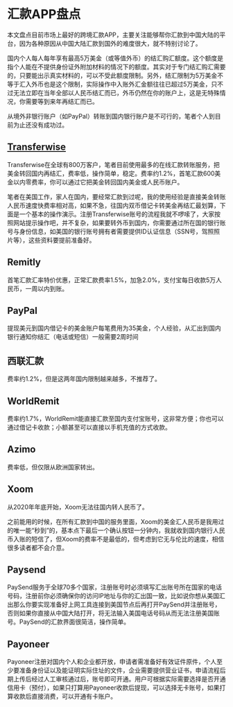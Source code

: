 # 汇款APP盘点

本文盘点目前市场上最好的跨境汇款APP，主要关注能够帮你汇款到中国大陆的平台，因为各种原因从中国大陆汇款到国外的难度很大，就不特别讨论了。

国内个人每人每年享有最高5万美金（或等值外币）的结汇购汇额度。这个额度是指个人能在不提供身份证外附加材料的情况下的额度。其实对于专门结汇购汇需要的，只要能出示真实材料的，可以不受此额度限制。另外，结汇限制为5万美金不等于汇入外币也是这个限制，实际操作中入账外汇金额往往已超过5万美金，只不过无法立即在当年全部以人民币结汇而已，外币仍然在你的账户上，这是无特殊情况，你需要等到来年再结汇而已。

从境外非银行账户（如PayPal）转账到国内银行账户是不可行的，笔者个人到目前为止还没有成功过。

## [Transferwise](https://dlnk.cc/transferwise)

Transferwise在全球有800万客户，笔者目前使用最多的在线汇款转账服务，把美金转回国内再结汇，费率低，操作简单，稳定。费率约1.2%，首笔汇款600美金以内零费率，你可以通过它把美金转回国内美金或人民币账户。

笔者在美国工作，家人在国内，要经常汇款到过呢，我的使用经验是直接美金转账人民币速度快费率相对高，如果不急，往国内双币借记卡转美金再结汇最划算，下面是一个基本的操作演示。注册Transferwise账号的流程我就不啰嗦了，大家按照网站提示操作吧，并不复杂，如果要转外币到国内，你需要通过所在国的银行账号与身份信息，如美国的银行账号拥有者需要提供ID认证信息（SSN号，驾照照片等），这些资料要提前准备好。

## Remitly

首笔汇款汇率特价优惠，正常汇款费率1.5%，加急2.0%，支付宝每日收款5万人民币，一周以内到账。

## PayPal

提现美元到国内借记卡的美金账户每笔费用为35美金，个人经验，从汇出到国内银行通知你结汇（电话或短信）一般需要2周时间

## 西联汇款

费率约1.2%，但是这两年国内限制越来越多，不推荐了。

## WorldRemit

费率约1.7%，WorldRemit能直接汇款至国内支付宝账号，这非常方便；你也可以通过借记卡收款；小额甚至可以直接以手机充值的方式收款。

## Azimo

费率低，但仅限从欧洲国家转出。

## Xoom

从2020年年底开始，Xoom无法往国内转人民币了。

之前能用的时候，在所有汇款到中国的服务里面，Xoom的美金汇人民币是我用过的唯一能“秒到”的，基本点下最后一个确认按钮一分钟内，我就收到国内银行人民币入账的短信了，但Xoom的费率不是最低的，但考虑到它无与伦比的速度，相信很多读者都不会介意。

## Paysend

PaySend服务于全球70多个国家，注册账号时必须填写汇出账号所在国家的电话号码，注册前你必须确保你的访问IP地址与你的汇出国一致，比如说你想从美国汇出那么你要实现准备好上网工具连接到美国节点后再打开PaySend并注册账号，否则如果你直接从中国大陆打开，将无法输入美国电话号码从而无法注册美国账号。PaySend的汇款界面很简洁，操作简单。

## Payoneer

Payoneer注册对国内个人和企业都开放，申请者需准备好有效证件原件，个人至少要准备身份证以及能证明实际住址的文件，企业需要提供营业证书，申请流程后期上传后经过人工审核通过后，账号即可开通。用户可根据实际需要选择是否开通信用卡（预付），如果只打算用Payoneer收款后提现，可以选择无卡账号，如果打算收款后直接消费，可以开通有卡账户。
